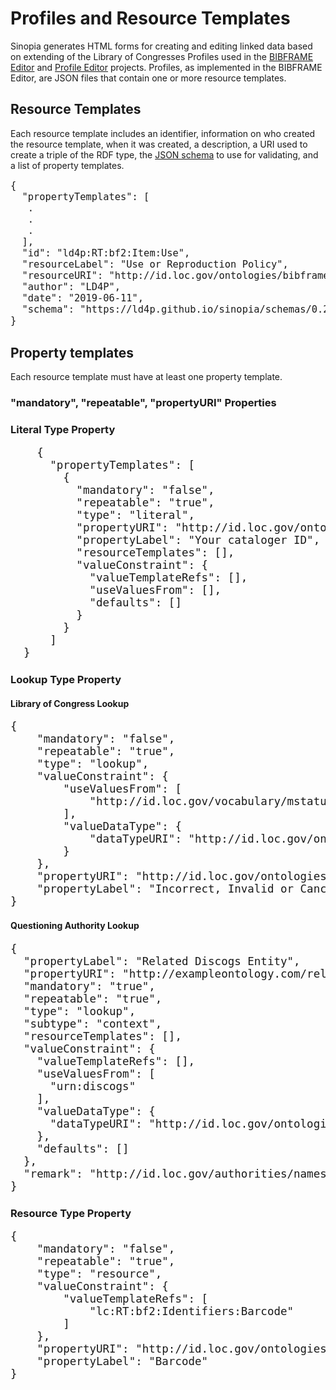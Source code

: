 # Profiles and Resource Templates
Sinopia generates HTML forms for creating and editing linked data based on
extending of the Library of Congresses Profiles used in the [BIBFRAME Editor][BFE]
and [Profile Editor][PE] projects. Profiles, as implemented in the
BIBFRAME Editor, are JSON files that contain one or more resource templates.

## Resource Templates
Each resource template includes an identifier, information on who created the
resource template, when it was created, a description, a URI used to create a triple
of the RDF type, the [JSON schema](https://json-schema.org/) to use for validating,
and a list of property templates.

<pre class="prettyprint lang-js" style="font-size: 1.1em;">
{
  "propertyTemplates": [
   .
   .
   .
  ],
  "id": "ld4p:RT:bf2:Item:Use",
  "resourceLabel": "Use or Reproduction Policy",
  "resourceURI": "http://id.loc.gov/ontologies/bibframe/UsePolicy",
  "author": "LD4P",
  "date": "2019-06-11",
  "schema": "https://ld4p.github.io/sinopia/schemas/0.2.0/resource-template.json"
}
</pre>

## Property templates
Each resource template must have at least one property template.

### "mandatory", "repeatable", "propertyURI" Properties

### Literal Type Property

<pre class="prettyprint lang-js" style="font-size: 1.25em;">
    {
      "propertyTemplates": [
        {
          "mandatory": "false",
          "repeatable": "true",
          "type": "literal",
          "propertyURI": "http://id.loc.gov/ontologies/bflc/catalogerId",
          "propertyLabel": "Your cataloger ID",
          "resourceTemplates": [],
          "valueConstraint": {
            "valueTemplateRefs": [],
            "useValuesFrom": [],
            "defaults": []
          }
        }
      ]
  }
</pre>

### Lookup Type Property

#### Library of Congress Lookup
<pre class="prettyprint lang-js" style="font-size: 1.25em;">
{
    "mandatory": "false",
    "repeatable": "true",
    "type": "lookup",
    "valueConstraint": {
        "useValuesFrom": [
            "http://id.loc.gov/vocabulary/mstatus"
        ],
        "valueDataType": {
            "dataTypeURI": "http://id.loc.gov/ontologies/bibframe/Status"
        }
    },
    "propertyURI": "http://id.loc.gov/ontologies/bibframe/status",
    "propertyLabel": "Incorrect, Invalid or Canceled?"
}
</pre>

#### Questioning Authority Lookup
<pre class="prettyprint lang-js" style="font-size: 1.25em;">
{
  "propertyLabel": "Related Discogs Entity",
  "propertyURI": "http://exampleontology.com/relatedDiscogs",
  "mandatory": "true",
  "repeatable": "true",
  "type": "lookup",
  "subtype": "context",
  "resourceTemplates": [],
  "valueConstraint": {
    "valueTemplateRefs": [],
    "useValuesFrom": [
      "urn:discogs"
    ],
    "valueDataType": {
      "dataTypeURI": "http://id.loc.gov/ontologies/bibframe/Work"
    },
    "defaults": []
  },
  "remark": "http://id.loc.gov/authorities/names.html"
}
</pre>

### Resource Type Property
<pre class="prettyprint lang-js" style="font-size: 1.25em;">
{
    "mandatory": "false",
    "repeatable": "true",
    "type": "resource",
    "valueConstraint": {
        "valueTemplateRefs": [
            "lc:RT:bf2:Identifiers:Barcode"
        ]
    },
    "propertyURI": "http://id.loc.gov/ontologies/bibframe/Barcode",
    "propertyLabel": "Barcode"
}
</pre>

[BFE]: http://bibframe.org/bfe/index.html
[PE]: http://bibframe.org/profile-edit/#/profile/list
